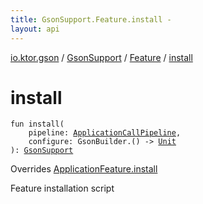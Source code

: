 ```yaml
---
title: GsonSupport.Feature.install - 
layout: api
---
```


<div class='api-docs-breadcrumbs'><a href="../../index.html">io.ktor.gson</a> / <a href="../index.html">GsonSupport</a> / <a href="index.html">Feature</a> / <a href="./install.html">install</a></div>

# install

<div class="signature"><code><span class="keyword">fun </span><span class="identifier">install</span><span class="symbol">(</span><br/>&nbsp;&nbsp;&nbsp;&nbsp;<span class="parameterName" id="io.ktor.gson.GsonSupport.Feature$install(io.ktor.application.ApplicationCallPipeline, kotlin.Function1((com.google.gson.GsonBuilder, kotlin.Unit)))/pipeline">pipeline</span><span class="symbol">:</span>&nbsp;<a href="../../../io.ktor.application/-application-call-pipeline/index.html"><span class="identifier">ApplicationCallPipeline</span></a><span class="symbol">, </span><br/>&nbsp;&nbsp;&nbsp;&nbsp;<span class="parameterName" id="io.ktor.gson.GsonSupport.Feature$install(io.ktor.application.ApplicationCallPipeline, kotlin.Function1((com.google.gson.GsonBuilder, kotlin.Unit)))/configure">configure</span><span class="symbol">:</span>&nbsp;<span class="identifier">GsonBuilder</span><span class="symbol">.</span><span class="symbol">(</span><span class="symbol">)</span>&nbsp;<span class="symbol">-&gt;</span>&nbsp;<a href="https://kotlinlang.org/api/latest/jvm/stdlib/kotlin/-unit/index.html"><span class="identifier">Unit</span></a><br/><span class="symbol">)</span><span class="symbol">: </span><a href="../index.html"><span class="identifier">GsonSupport</span></a></code></div>

Overrides <a href="../../../io.ktor.application/-application-feature/install.html">ApplicationFeature.install</a>

Feature installation script


